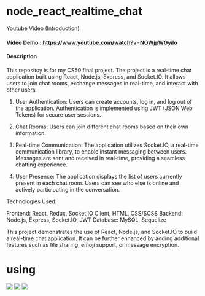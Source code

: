 # node_react_realtime_chat

Youtube Video (Introduction)
#### Video Demo : https://www.youtube.com/watch?v=NOWjpWGyiIo

#### Description
This repositoy is for my CS50 final project.
The project is a real-time chat application built using React, Node.js, Express, and Socket.IO. It allows users to join chat rooms, exchange messages in real-time, and interact with other users.


1. User Authentication: Users can create accounts, log in, and log out of the application. Authentication is implemented using JWT (JSON Web Tokens) for secure user sessions.

2. Chat Rooms: Users can join different chat rooms based on their own information.

3. Real-time Communication: The application utilizes Socket.IO, a real-time communication library, to enable instant messaging between users. Messages are sent and received in real-time, providing a seamless chatting experience.

4. User Presence: The application displays the list of users currently present in each chat room. Users can see who else is online and actively participating in the conversation.


Technologies Used:

Frontend: React, Redux, Socket.IO Client, HTML, CSS/SCSS
Backend: Node.js, Express, Socket.IO, JWT
Database: MySQL, Sequelize


This project demonstrates the use of React, Node.js, and Socket.IO to build a real-time chat application. It can be further enhanced by adding additional features such as file sharing, emoji support, or message encryption.


# using

<img src="https://img.shields.io/badge/React.js-3B3B3B?style=round&logo=React&logoColor=61DAFB"/> <img src="https://img.shields.io/badge/Node.js-3B3B3B?style=round&logo=nodedotjs&logoColor=339933"/> <img src="https://img.shields.io/badge/MySQL-3B3B3B?style=round&logo=mysql&logoColor=4479A1"/>

